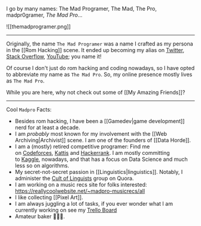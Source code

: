 I go by many names: The Mad Programer, The Mad, The Pro, madpr0gramer, *The Mad Pro*...

![[themadprogramer.png]]

-------------------

Originally, the name `The Mad Programer` was a name I crafted as my persona in the [[Rom Hacking]] scene. It ended up becoming my alias on [Twitter](https://twitter.com/TheMadProgramer), [Stack Overflow](https://stackoverflow.com/users/2089784/madprogramer), [YouTube](https://www.youtube.com/@themadpro); you name it!

Of course I don't just do rom hacking and coding nowadays, so I have opted to abbreviate my name as `The Mad Pro`. So, my online presence mostly lives as `The Mad Pro`.

While you are here, why not check out some of [[My Amazing Friends]]?

------

Cool `Madpro` Facts:

* Besides rom hacking, I have been a [[Gamedev|game development]] nerd for at least a decade.
* I am _probably_ most known for my involvement with the [[Web Archiving|Archivist]] scene. I am one of the founders of [[Data Horde]].
* I am a (mostly) retired competitive programer: Find me on [Codeforces](https://codeforces.com/profile/themadprogramer), [Kattis](https://open.kattis.com/users/ahmet-akkoc) and [Hackerrank](https://www.hackerrank.com/themadpr0gramer). I am mostly committing to [Kaggle](https://www.kaggle.com/themadprogramer), nowadays, and that has a focus on Data Science and much less so on algorithms.
* My secret-not-secret passion in [[Linguistics|linguistics]]. Notably, I administer the [Cult of Linguists](https://linguistics.stackexchange.com/users/17465/madprogramer) group on Quora.
* I am working on a music recs site for folks interested: https://reallycoolwebsite.net/~madpro-musicrecs/all
* I like collecting [[Pixel Art]].
* I am always juggling a lot of tasks, if you ever wonder what I am currently working on see my [Trello Board](https://trello.com/b/GfQkprzF) 
* Amateur baker 🧑🏼‍🍳.